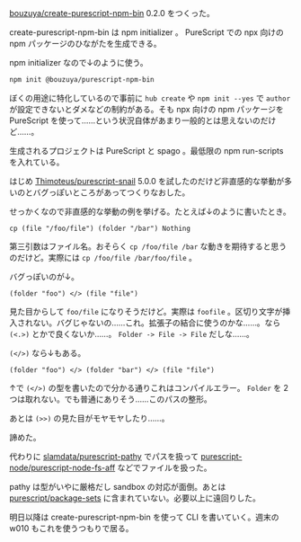 [bouzuya/create-purescript-npm-bin][] 0.2.0 をつくった。

create-purescript-npm-bin は npm initializer 。 PureScript での npx 向けの npm パッケージのひながたを生成できる。

npm initializer なので↓のように使う。

```bash
npm init @bouzuya/purescript-npm-bin
```

ぼくの用途に特化しているので事前に `hub create` や `npm init --yes` で `author` が設定できないとダメなどの制約がある。そも npx 向けの npm パッケージを PureScript を使って……という状況自体があまり一般的とは思えないのだけど……。

生成されるプロジェクトは PureScript と spago 。最低限の npm run-scripts を入れている。

はじめ [Thimoteus/purescript-snail][] 5.0.0 を試したのだけど非直感的な挙動が多いのとバグっぽいところがあってつくりなおした。

せっかくなので非直感的な挙動の例を挙げる。たとえば↓のように書いたとき。

`cp (file "/foo/file") (folder "/bar") Nothing`

第三引数はファイル名。おそらく `cp /foo/file /bar` な動きを期待すると思うのだけど。実際には `cp /foo/file /bar/foo/file` 。

バグっぽいのが↓。

`(folder "foo") </> (file "file")`

見た目からして `foo/file` になりそうだけど。実際は `foofile` 。区切り文字が挿入されない。バグじゃないの……これ。拡張子の結合に使うのかな……。なら `(<.>)` とかで良くないか……。 `Folder -> File -> File` だしな……。

`(</>)` なら↓もある。

`(folder "foo") </> (folder "bar") </> (file "file")`

↑で `(</>)` の型を書いたので分かる通りこれはコンパイルエラー。 `Folder` を 2 つは取れない。でも普通にありそう……このパスの整形。

あとは `(>>)` の見た目がモヤモヤしたり……。

諦めた。

代わりに [slamdata/purescript-pathy][] でパスを扱って [purescript-node/purescript-node-fs-aff][] などでファイルを扱った。

pathy は型がいやに厳格だし sandbox の対応が面倒。あとは [purescript/package-sets][] に含まれていない。必要以上に遠回りした。

明日以降は create-purescript-npm-bin を使って CLI を書いていく。週末の w010 もこれを使うつもりで居る。

[Thimoteus/purescript-snail]: https://github.com/Thimoteus/purescript-snail
[bouzuya/create-purescript-npm-bin]: https://github.com/bouzuya/create-purescript-npm-bin
[purescript-node/purescript-node-fs-aff]: https://github.com/purescript-node/purescript-node-fs-aff
[purescript/package-sets]: https://github.com/purescript/package-sets
[slamdata/purescript-pathy]: https://github.com/slamdata/purescript-pathy
